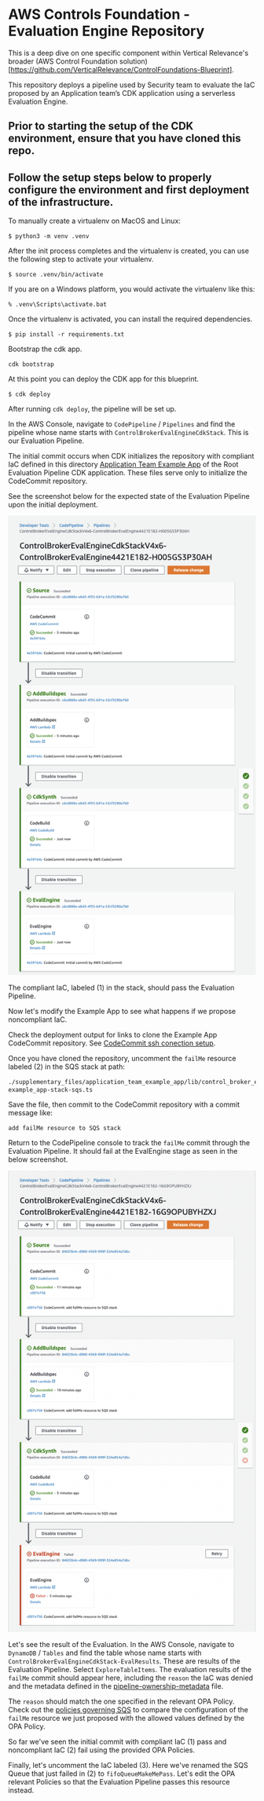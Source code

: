 # AWS Controls Foundation - Evaluation Engine Repository

This is a deep dive on one specific component within Vertical Relevance's 
broader (AWS Control Foundation solution)[https://github.com/VerticalRelevance/ControlFoundations-Blueprint].

This repository deploys a pipeline used by Security team
to evaluate the IaC proposed by an Application team’s CDK application
using a serverless Evaluation Engine.


## Prior to starting the setup of the CDK environment, ensure that you have cloned this repo.

## Follow the setup steps below to properly configure the environment and first deployment of the infrastructure.

To manually create a virtualenv on MacOS and Linux:

```
$ python3 -m venv .venv
```

After the init process completes and the virtualenv is created, you can use the following
step to activate your virtualenv.

```
$ source .venv/bin/activate
```

If you are on a Windows platform, you would activate the virtualenv like this:

```
% .venv\Scripts\activate.bat
```

Once the virtualenv is activated, you can install the required dependencies.

```
$ pip install -r requirements.txt
```

Bootstrap the cdk app.

```
cdk bootstrap
```

At this point you can deploy the CDK app for this blueprint.

```
$ cdk deploy
```

After running `cdk deploy`, the pipeline will be set up.

In the AWS Console, navigate to `CodePipeline` / `Pipelines` and find the pipeline whose name starts with `ControlBrokerEvalEngineCdkStack`. This is our Evaluation Pipeline.

The initial commit occurs when CDK initializes the repository with compliant IaC defined in this directory [Application Team Example App](./supplementary_files/application_team_example_app) of the Root Evaluation Pipeline CDK application. These files serve only to initialize the CodeCommit repository.

See the screenshot below for the expected state of the Evaluation Pipeline upon the initial deployment.

![Screenshot of CodePipeline](./supplementary_files/readme/pipeline-screenshots/initial-commit/initial.png)

The compliant IaC, labeled (1) in the stack, should pass the Evaluation Pipeline.

Now let's modify the Example App to see what happens if we propose noncompliant IaC. 

Check the deployment output for links to clone the Example App CodeCommit repository. See [CodeCommit ssh conection setup](https://docs.aws.amazon.com/codecommit/latest/userguide/setting-up-ssh-unixes.html).

Once you have cloned the repository, uncomment the `failMe` resource labeled (2) in the SQS stack at path:

```
./supplementary_files/application_team_example_app/lib/control_broker_eval_engine-example_app-stack-sqs.ts 
```

Save the file, then commit to the CodeCommit repository with a commit message like:

```
add failMe resource to SQS stack
```

Return to the CodePipeline console to track the `failMe` commit through the Evaluation Pipeline. It should fail at the EvalEngine stage as seen in the below screenshot.

![Screenshot of CodePipeline](./supplementary_files/readme/pipeline-screenshots/fail-me/fail.png)

Let's see the result of the Evaluation. In the AWS Console, navigate to `DynamoDB` / `Tables` and find the table whose name starts with `ControlBrokerEvalEngineCdkStack-EvalResults`. These are results of the Evaluation Pipeline.
Select `ExploreTableItems`. The evaluation results of the `failMe` commit should appear here, including the `reason` the IaC was denied and the metadata defined in the [pipeline-ownership-metadata](/ControlBrokerEvalEngine-Blueprint/supplementary_files/pipeline-ownership-metadata/business-unit-a/eval-engine-metadata.json) file.

The `reason` should match the one specified in the relevant OPA Policy. Check out the [policies governing SQS](./supplementary_files/opa-policies/SQS) to compare the configuration of the `failMe` resource we just proposed with the allowed values defined by the OPA Policy.

So far we've seen the initial commit with compliant IaC (1) pass and noncompliant IaC (2) fail using the provided OPA Policies.

Finally, let's uncomment the IaC labeled (3). Here we've renamed the SQS Queue that just failed in (2) to `fifoQueueMakeMePass`. Let's edit the OPA relevant Policies so that the Evaluation Pipeline passes this resource instead.